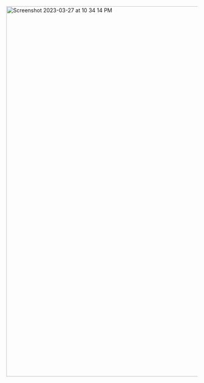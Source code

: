 <img width="973" alt="Screenshot 2023-03-27 at 10 34 14 PM" src="https://user-images.githubusercontent.com/117488109/228112481-4b476f0a-9408-4dd2-8bc9-8b653e3d4b1c.png">
